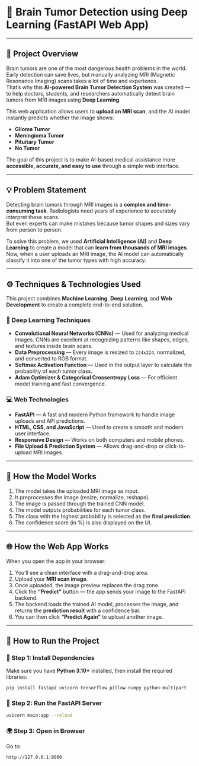 # 🧠 Brain Tumor Detection using Deep Learning (FastAPI Web App)

---

## 🌟 Project Overview

Brain tumors are one of the most dangerous health problems in the world. Early detection can save lives, but manually analyzing MRI (Magnetic Resonance Imaging) scans takes a lot of time and experience.  
That’s why this **AI-powered Brain Tumor Detection System** was created — to help doctors, students, and researchers automatically detect brain tumors from MRI images using **Deep Learning**.

This web application allows users to **upload an MRI scan**, and the AI model instantly predicts whether the image shows:
- **Glioma Tumor**
- **Meningioma Tumor**
- **Pituitary Tumor**
- **No Tumor**

The goal of this project is to make AI-based medical assistance more **accessible, accurate, and easy to use** through a simple web interface.

---

## 💡 Problem Statement

Detecting brain tumors through MRI images is a **complex and time-consuming task**. Radiologists need years of experience to accurately interpret these scans.  
But even experts can make mistakes because tumor shapes and sizes vary from person to person.

To solve this problem, we used **Artificial Intelligence (AI)** and **Deep Learning** to create a model that can **learn from thousands of MRI images**.  
Now, when a user uploads an MRI image, the AI model can automatically classify it into one of the tumor types with high accuracy.

---

## ⚙️ Techniques & Technologies Used

This project combines **Machine Learning**, **Deep Learning**, and **Web Development** to create a complete end-to-end solution.

### 🧬 Deep Learning Techniques
- **Convolutional Neural Networks (CNNs)** — Used for analyzing medical images. CNNs are excellent at recognizing patterns like shapes, edges, and textures inside brain scans.
- **Data Preprocessing** — Every image is resized to `224x224`, normalized, and converted to RGB format.
- **Softmax Activation Function** — Used in the output layer to calculate the probability of each tumor class.
- **Adam Optimizer & Categorical Crossentropy Loss** — For efficient model training and fast convergence.

### 💻 Web Technologies
- **FastAPI** — A fast and modern Python framework to handle image uploads and API predictions.
- **HTML, CSS, and JavaScript** — Used to create a smooth and modern user interface.
- **Responsive Design** — Works on both computers and mobile phones.
- **File Upload & Prediction System** — Allows drag-and-drop or click-to-upload MRI images.

---

## 🧠 How the Model Works

1. The model takes the uploaded MRI image as input.  
2. It preprocesses the image (resize, normalize, reshape).  
3. The image is passed through the trained CNN model.  
4. The model outputs probabilities for each tumor class.  
5. The class with the highest probability is selected as the **final prediction**.  
6. The confidence score (in %) is also displayed on the UI.

---

## 🌐 How the Web App Works

When you open the app in your browser:
1. You’ll see a clean interface with a drag-and-drop area.  
2. Upload your **MRI scan image**.  
3. Once uploaded, the image preview replaces the drag zone.  
4. Click the **“Predict”** button — the app sends your image to the FastAPI backend.  
5. The backend loads the trained AI model, processes the image, and returns the **prediction result** with a confidence bar.  
6. You can then click **“Predict Again”** to upload another image.

---


## 🚀 How to Run the Project

### 🧰 Step 1: Install Dependencies
Make sure you have **Python 3.10+** installed, then install the required libraries:
```bash
pip install fastapi uvicorn tensorflow pillow numpy python-multipart

```

### 🧠 Step 2: Run the FastAPI Server
``` bash
uvicorn main:app --reload

```
### 🌍 Step 3: Open in Browser

Go to:
```bash
http://127.0.0.1:8000
